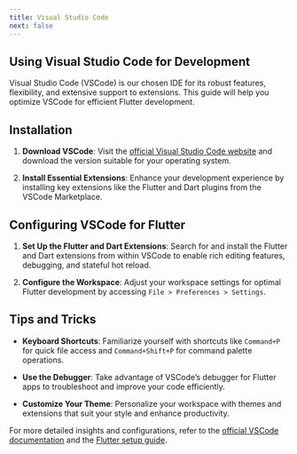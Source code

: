 ```yaml
---
title: Visual Studio Code
next: false
---
```


## Using Visual Studio Code for Development

Visual Studio Code (VSCode) is our chosen IDE for its robust features, flexibility, and extensive support to extensions. This guide will help you optimize VSCode for efficient Flutter development.

## Installation

1. **Download VSCode**: Visit the [official Visual Studio Code website](https://code.visualstudio.com/) and download the version suitable for your operating system.

2. **Install Essential Extensions**: Enhance your development experience by installing key extensions like the Flutter and Dart plugins from the VSCode Marketplace.

## Configuring VSCode for Flutter

1. **Set Up the Flutter and Dart Extensions**: Search for and install the Flutter and Dart extensions from within VSCode to enable rich editing features, debugging, and stateful hot reload.

2. **Configure the Workspace**: Adjust your workspace settings for optimal Flutter development by accessing `File > Preferences > Settings`.

## Tips and Tricks

- **Keyboard Shortcuts**: Familiarize yourself with shortcuts like `Command+P` for quick file access and `Command+Shift+P` for command palette operations.

- **Use the Debugger**: Take advantage of VSCode’s debugger for Flutter apps to troubleshoot and improve your code efficiently.

- **Customize Your Theme**: Personalize your workspace with themes and extensions that suit your style and enhance productivity.

For more detailed insights and configurations, refer to the [official VSCode documentation](https://code.visualstudio.com/docs) and the [Flutter setup guide](https://flutter.dev/docs/get-started/editor?tab=vscode).
